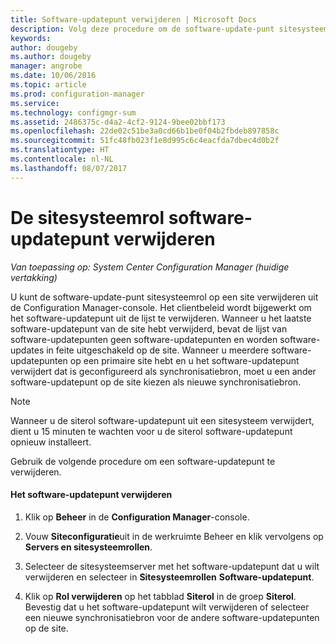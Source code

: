 ```yaml
---
title: Software-updatepunt verwijderen | Microsoft Docs
description: Volg deze procedure om de software-update-punt sitesysteemrol op een site verwijderen uit de Configuration Manager-console.
keywords: 
author: dougeby
ms.author: dougeby
manager: angrobe
ms.date: 10/06/2016
ms.topic: article
ms.prod: configuration-manager
ms.service: 
ms.technology: configmgr-sum
ms.assetid: 2486375c-d4a2-4cf2-9124-9bee02bbf173
ms.openlocfilehash: 22de02c51be3a0cd66b1be0f04b2fbdeb897858c
ms.sourcegitcommit: 51fc48fb023f1e8d995c6c4eacfda7dbec4d0b2f
ms.translationtype: HT
ms.contentlocale: nl-NL
ms.lasthandoff: 08/07/2017
---
```

#  <a name="BKMK_RemoveSUP"></a> De sitesysteemrol software-updatepunt verwijderen  

*Van toepassing op: System Center Configuration Manager (huidige vertakking)*

U kunt de software-update-punt sitesysteemrol op een site verwijderen uit de Configuration Manager-console. Het clientbeleid wordt bijgewerkt om het software-updatepunt uit de lijst te verwijderen. Wanneer u het laatste software-updatepunt van de site hebt verwijderd, bevat de lijst van software-updatepunten geen software-updatepunten en worden software-updates in feite uitgeschakeld op de site. Wanneer u meerdere software-updatepunten op een primaire site hebt en u het software-updatepunt verwijdert dat is geconfigureerd als synchronisatiebron, moet u een ander software-updatepunt op de site kiezen als nieuwe synchronisatiebron.  

> [!NOTE]  
>  Wanneer u de siterol software-updatepunt uit een sitesysteem verwijdert, dient u 15 minuten te wachten voor u de siterol software-updatepunt opnieuw installeert.  

 Gebruik de volgende procedure om een software-updatepunt te verwijderen.  

#### <a name="to-remove-the-software-update-point"></a>Het software-updatepunt verwijderen  

1.  Klik op **Beheer** in de **Configuration Manager**-console.  

2.  Vouw **Siteconfiguratie**uit in de werkruimte Beheer en klik vervolgens op **Servers en sitesysteemrollen**.  

3.  Selecteer de sitesysteemserver met het software-updatepunt dat u wilt verwijderen en selecteer in **Sitesysteemrollen** **Software-updatepunt**.  

4.  Klik op **Rol verwijderen** op het tabblad **Siterol** in de groep **Siterol**. Bevestig dat u het software-updatepunt wilt verwijderen of selecteer een nieuwe synchronisatiebron voor de andere software-updatepunten op de site.  
